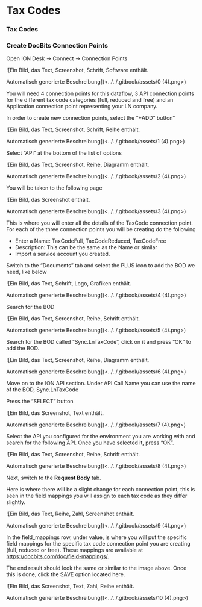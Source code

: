 # Tax Codes

### Tax Codes

### Create DocBits Connection Points

Open ION Desk → Connect → Connection Points

![Ein Bild, das Text, Screenshot, Schrift, Software enthält.

Automatisch generierte Beschreibung](<../../.gitbook/assets/0 (4).png>)

You will need 4 connection points for this dataflow, 3 API connection points for the different tax code categories (full, reduced and free) and an Application connection point representing your LN company.

In order to create new connection points, select the “+ADD” button”

![Ein Bild, das Text, Screenshot, Schrift, Reihe enthält.

Automatisch generierte Beschreibung](<../../.gitbook/assets/1 (4).png>)

Select “API” at the bottom of the list of options

![Ein Bild, das Text, Screenshot, Reihe, Diagramm enthält.

Automatisch generierte Beschreibung](<../../.gitbook/assets/2 (4).png>)

You will be taken to the following page

![Ein Bild, das Screenshot enthält.

Automatisch generierte Beschreibung](<../../.gitbook/assets/3 (4).png>)

This is where you will enter all the details of the TaxCode connection point. For each of the three connection points you will be creating do the following

* Enter a Name: TaxCodeFull, TaxCodeReduced, TaxCodeFree
* Description: This can be the same as the Name or similar
* Import a service account you created.

Switch to the “Documents” tab and select the PLUS icon to add the BOD we need, like below

![Ein Bild, das Text, Schrift, Logo, Grafiken enthält.

Automatisch generierte Beschreibung](<../../.gitbook/assets/4 (4).png>)

Search for the BOD

![Ein Bild, das Text, Screenshot, Reihe, Schrift enthält.

Automatisch generierte Beschreibung](<../../.gitbook/assets/5 (4).png>)

Search for the BOD called “Sync.LnTaxCode”, click on it and press “OK” to add the BOD.

![Ein Bild, das Text, Screenshot, Reihe, Diagramm enthält.

Automatisch generierte Beschreibung](<../../.gitbook/assets/6 (4).png>)

Move on to the ION API section. Under API Call Name you can use the name of the BOD, Sync.LnTaxCode

Press the “SELECT” button

![Ein Bild, das Screenshot, Text enthält.

Automatisch generierte Beschreibung](<../../.gitbook/assets/7 (4).png>)

Select the API you configured for the environment you are working with and search for the following API. Once you have selected it, press “OK”.

![Ein Bild, das Text, Screenshot, Reihe, Schrift enthält.

Automatisch generierte Beschreibung](<../../.gitbook/assets/8 (4).png>)

Next, switch to the **Request Body** tab.

Here is where there will be a slight change for each connection point, this is seen in the field mappings you will assign to each tax code as they differ slightly.

![Ein Bild, das Text, Reihe, Zahl, Screenshot enthält.

Automatisch generierte Beschreibung](<../../.gitbook/assets/9 (4).png>)

In the field\_mappings row, under value, is where you will put the specific field mappings for the specific tax code connection point you are creating (full, reduced or free). These mappings are available at https://docbits.com/doc/field-mappings/.

The end result should look the same or similar to the image above. Once this is done, click the SAVE option located here.

![Ein Bild, das Screenshot, Text, Zahl, Reihe enthält.

Automatisch generierte Beschreibung](<../../.gitbook/assets/10 (4).png>)
